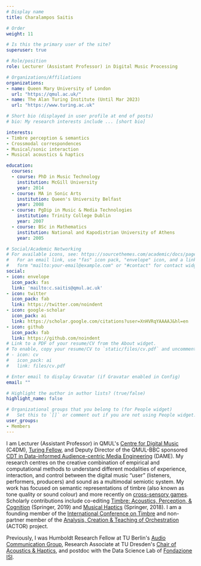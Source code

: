 ```yaml
---
# Display name
title: Charalampos Saitis

# Order
weight: 11

# Is this the primary user of the site?
superuser: true

# Role/position
role: Lecturer (Assistant Professor) in Digital Music Processing

# Organizations/Affiliations
organizations:
- name: Queen Mary University of London
  url: "https://qmul.ac.uk/"
- name: The Alan Turing Institute (Until Mar 2023)
  url: "https://www.turing.ac.uk"

# Short bio (displayed in user profile at end of posts)
# bio: My research interests include ... [short bio]

interests:
- Timbre perception & semantics
- Crossmodal correspondences 
- Musical/sonic interaction
- Musical acoustics & haptics

education:
  courses:
  - course: PhD in Music Technology
    institution: McGill University
    year: 2014
  - course: MA in Sonic Arts
    institution: Queen's University Belfast
    year: 2008
  - course: PgDip in Music & Media Technologies
    institution: Trinity College Dublin
    year: 2007
  - course: BSc in Mathematics
    institution: National and Kapodistrian University of Athens
    year: 2005

# Social/Academic Networking
# For available icons, see: https://sourcethemes.com/academic/docs/page-builder/#icons
#   For an email link, use "fas" icon pack, "envelope" icon, and a link in the
#   form "mailto:your-email@example.com" or "#contact" for contact widget.
social:
- icon: envelope
  icon_pack: fas
  link: 'mailto:c.saitis@qmul.ac.uk'
- icon: twitter
  icon_pack: fab
  link: https://twitter.com/noindent
- icon: google-scholar
  icon_pack: ai
  link: https://scholar.google.com/citations?user=XnHVRqYAAAAJ&hl=en
- icon: github
  icon_pack: fab
  link: https://github.com/noindent
# Link to a PDF of your resume/CV from the About widget.
# To enable, copy your resume/CV to `static/files/cv.pdf` and uncomment the lines below.
# - icon: cv
#   icon_pack: ai
#   link: files/cv.pdf

# Enter email to display Gravatar (if Gravatar enabled in Config)
email: ""

# Highlight the author in author lists? (true/false)
highlight_name: false

# Organizational groups that you belong to (for People widget)
#   Set this to `[]` or comment out if you are not using People widget.
user_groups:
- Members
---
```


I am Lecturer (Assistant Professor) in QMUL's [Centre for Digital Music](https://c4dm.eecs.qmul.ac.uk/) (C4DM), [Turing Fellow](https://www.turing.ac.uk/people/researchers/charalampos-saitis), and Deputy Director of the QMUL-BBC sponsored [CDT in Data-informed Audience-centric Media Engineering](https://dame.qmul.ac.uk/) (DAME).
My research centres on the creative combination of empirical and computational methods to understand different modalities of experience, interaction, and control between the digital music “user” (listeners, performers, producers) and sound as a multimodal semiotic system. 
My work has focused on semantic representations of timbre (also known as tone quality or sound colour) and more recently on [cross-sensory games](https://www.seeingmusic.app/). Scholarly contributions include co-editing [Timbre: Acoustics, Perception, & Cognition](https://link.springer.com/book/10.1007/978-3-030-14832-4) (Springer, 2019) and [Musical Haptics](https://link.springer.com/book/10.1007%2F978-3-319-58316-7) (Springer, 2018). I am a founding member of the [International Conference on Timbre](https://timbre2020.mus.auth.gr/) and non-partner member of the [Analysis, Creation & Teaching of Orchestration](https://www.actorproject.org/) (ACTOR) project.

Previously, I was Humboldt Research Fellow at TU Berlin's [Audio Communication Group](https://www.ak.tu-berlin.de/menue/fachgebiet_audiokommunikation/), Research Associate at TU Dresden's [Chair of Acoustics & Haptics](https://tu-dresden.de/ing/elektrotechnik/ias/aha), and postdoc with the Data Science Lab of [Fondazione ISI](https://www.isi.it/en/home). 


